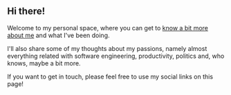## Hi there!

Welcome to my personal space, where you can get to [know a bit more about me](/work/resume) and what I've been doing. 

I'll also share some of my thoughts about my passions, namely almost everything related with software engineering, productivity, politics and, who knows, maybe a bit more.

If you want to get in touch, please feel free to use my social links on this page!